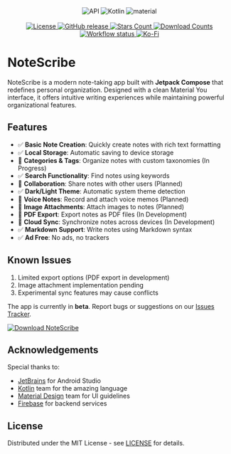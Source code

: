 <div align="center">

<img alt="API" src="https://img.shields.io/badge/Api%2026+-50f270?logo=android&logoColor=black&style=for-the-badge"/>
<img alt="Kotlin" src="https://img.shields.io/badge/Kotlin-a503fc?logo=kotlin&logoColor=white&style=for-the-badge"/>
<img alt="material" src="https://custom-icon-badges.demolab.com/badge/material%20you-lightblue?style=for-the-badge&logoColor=333&logo=material-you"/>

<br>
<br>

<a href="LICENSE">
    <img src="https://img.shields.io/github/license/ulite-Amr/NoteScribe.svg?color=CFBDFF&style=for-the-badge&logo=gitbook&logoColor=white&labelColor=23232F" alt="License">
</a>
<a href="https://github.com/ulite-Amr/NoteScribe/releases/latest">
    <img src="https://img.shields.io/github/v/release/ulite-Amr/NoteScribe?color=cfbdff&style=for-the-badge&logo=pkgsrc&logoColor=white&labelColor=23232F" alt="GitHub release">
</a>
<a href="https://github.com/ulite-Amr/NoteScribe/stargazers">
    <img src="https://img.shields.io/github/stars/ulite-Amr/NoteScribe.svg?color=cfbdff&style=for-the-badge&logo=apachespark&logoColor=white&labelColor=23232F" alt="Stars Count">
</a>
<a href="https://github.com/ulite-Amr/NoteScribe/releases">
    <img src="https://img.shields.io/github/downloads/ulite-Amr/NoteScribe/total.svg?color=cfbdff&style=for-the-badge&labelColor=23232F" alt="Download Counts">
</a> 
<a href="https://github.com/ulite-Amr/NoteScribe/actions/workflows/android.yml">
    <img alt="Workflow status" src="https://img.shields.io/github/actions/workflow/status/ulite-Amr/NoteScribe/android.yml?color=6650A4&style=for-the-badge&logo=githubactions&logoColor=white&labelColor=23232F&label=CI">
</a>
<a href="https://ko-fi.com/yourkofiaccount">
    <img src="https://img.shields.io/badge/Ko--fi-F16061?color=cfbdff&style=for-the-badge&logo=ko-fi&logoColor=white&labelColor=23232F" alt="Ko-Fi">
</a>   

</div>

# NoteScribe

NoteScribe is a modern note-taking app built with **Jetpack Compose** that redefines personal organization. Designed with a clean Material You interface, it offers intuitive writing experiences while maintaining powerful organizational features.

## Features
- ✅ **Basic Note Creation**: Quickly create notes with rich text formatting
- ✅ **Local Storage**: Automatic saving to device storage
- 🚧 **Categories & Tags**: Organize notes with custom taxonomies (In Progress)
- ✅ **Search Functionality**: Find notes using keywords
- 📅 **Collaboration**: Share notes with other users (Planned)
- ✅ **Dark/Light Theme**: Automatic system theme detection
- 📅 **Voice Notes**: Record and attach voice memos (Planned)
- 📅 **Image Attachments**: Attach images to notes (Planned)
- 🚧 **PDF Export**: Export notes as PDF files (In Development)
- 🚧 **Cloud Sync**: Synchronize notes across devices (In Development)
- ✅ **Markdown Support**: Write notes using Markdown syntax
- ✅ **Ad Free**: No ads, no trackers

## Known Issues
1. Limited export options (PDF export in development)
2. Image attachment implementation pending
3. Experimental sync features may cause conflicts

The app is currently in **beta**. Report bugs or suggestions on our [Issues Tracker](https://github.com/ulite-Amr/NoteScribe/issues).

[![Download NoteScribe](https://img.shields.io/badge/Download-NoteScribe-6650A4?style=for-the-badge&logo=android&logoColor=white)](https://github.com/ulite-Amr/NoteScribe/releases/latest)

## Acknowledgements
Special thanks to:
- [JetBrains](https://www.jetbrains.com/) for Android Studio
- [Kotlin](https://kotlinlang.org/) team for the amazing language
- [Material Design](https://m3.material.io/) team for UI guidelines
- [Firebase](https://firebase.google.com/) for backend services

## License
Distributed under the MIT License - see [LICENSE](https://github.com/ulite-Amr/NoteScribe/blob/main/LICENSE) for details.